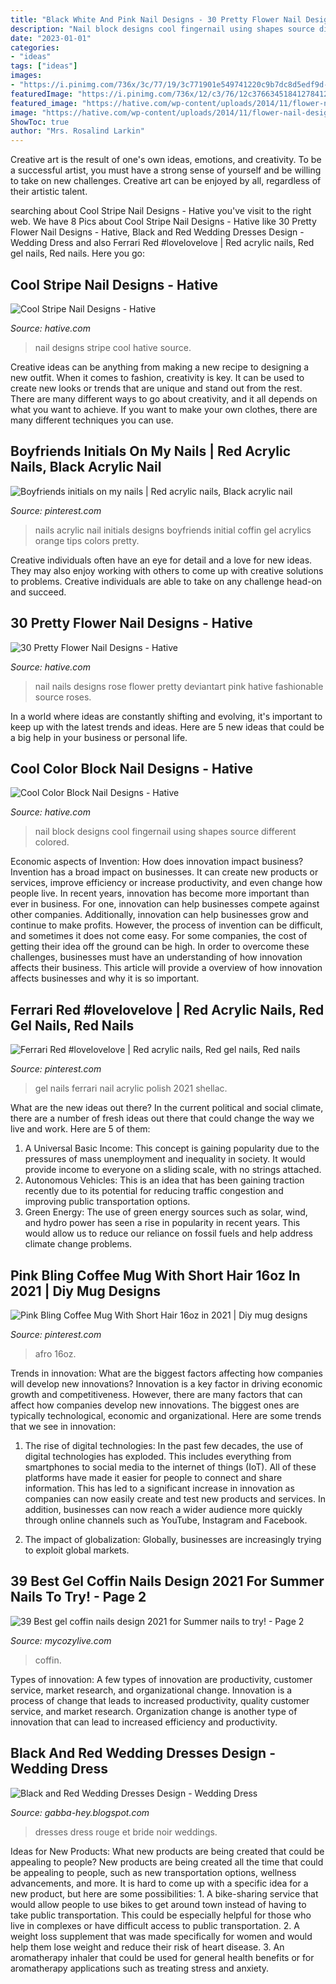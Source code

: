 ```yaml
---
title: "Black White And Pink Nail Designs - 30 Pretty Flower Nail Designs"
description: "Nail block designs cool fingernail using shapes source different colored"
date: "2023-01-01"
categories:
- "ideas"
tags: ["ideas"]
images:
- "https://i.pinimg.com/736x/3c/77/19/3c771901e549741220c9b7dc8d5edf9d--ferrari-red-hair.jpg"
featuredImage: "https://i.pinimg.com/736x/12/c3/76/12c37663451841278412106d02f7583e.jpg"
featured_image: "https://hative.com/wp-content/uploads/2014/11/flower-nail-designs/15-pretty-flower-nail-designs.jpg"
image: "https://hative.com/wp-content/uploads/2014/11/flower-nail-designs/15-pretty-flower-nail-designs.jpg"
ShowToc: true
author: "Mrs. Rosalind Larkin"
---
```



Creative art is the result of one's own ideas, emotions, and creativity. To be a successful artist, you must have a strong sense of yourself and be willing to take on new challenges. Creative art can be enjoyed by all, regardless of their artistic talent.

	

		
searching about Cool Stripe Nail Designs - Hative you've visit to the right web. We have 8 Pics about Cool Stripe Nail Designs - Hative like 30 Pretty Flower Nail Designs - Hative, Black and Red Wedding Dresses Design - Wedding Dress and also Ferrari Red #lovelovelove | Red acrylic nails, Red gel nails, Red nails. Here you go:
		
    
## Cool Stripe Nail Designs - Hative

<img loading=lazy src="https://hative.com/wp-content/uploads/2014/11/stripe-nail-designs/8-stripe-nail-designs.jpg" onerror="this.onerror=null;this.src='https://tse4.mm.bing.net/th?id=OIP.vXjVEbrpSFuBOkxxt2CEcwHaJ5&amp;pid=15.1';" alt="Cool Stripe Nail Designs - Hative">

_Source: hative.com_

>nail designs stripe cool hative source. 

	

Creative ideas can be anything from making a new recipe to designing a new outfit. When it comes to fashion, creativity is key. It can be used to create new looks or trends that are unique and stand out from the rest. There are many different ways to go about creativity, and it all depends on what you want to achieve. If you want to make your own clothes, there are many different techniques you can use.

    
## Boyfriends Initials On My Nails | Red Acrylic Nails, Black Acrylic Nail

<img loading=lazy src="https://i.pinimg.com/736x/e8/ed/52/e8ed521e0574b7d2a5777dead48a0c1b.jpg" onerror="this.onerror=null;this.src='https://tse1.mm.bing.net/th?id=OIP.W0QLS87eFttQDVRsbUs1zQHaJ3&amp;pid=15.1';" alt="Boyfriends initials on my nails | Red acrylic nails, Black acrylic nail">

_Source: pinterest.com_

>nails acrylic nail initials designs boyfriends initial coffin gel acrylics orange tips colors pretty. 

	

Creative individuals often have an eye for detail and a love for new ideas. They may also enjoy working with others to come up with creative solutions to problems. Creative individuals are able to take on any challenge head-on and succeed.

    
## 30 Pretty Flower Nail Designs - Hative

<img loading=lazy src="https://hative.com/wp-content/uploads/2014/11/flower-nail-designs/15-pretty-flower-nail-designs.jpg" onerror="this.onerror=null;this.src='https://tse1.mm.bing.net/th?id=OIP.o1X106x3xN9-foAdRyVC5gHaLC&amp;pid=15.1';" alt="30 Pretty Flower Nail Designs - Hative">

_Source: hative.com_

>nail nails designs rose flower pretty deviantart pink hative fashionable source roses. 

	

In a world where ideas are constantly shifting and evolving, it's important to keep up with the latest trends and ideas. Here are 5 new ideas that could be a big help in your business or personal life.

    
## Cool Color Block Nail Designs - Hative

<img loading=lazy src="https://hative.com/wp-content/uploads/2014/11/color-block-nail-designs/6-color-block-nail-designs.jpg" onerror="this.onerror=null;this.src='https://tse4.mm.bing.net/th?id=OIP.zCgub5iwRDbvFUFMhhvCMQHaLH&amp;pid=15.1';" alt="Cool Color Block Nail Designs - Hative">

_Source: hative.com_

>nail block designs cool fingernail using shapes source different colored. 

	

Economic aspects of Invention: How does innovation impact business?
Invention has a broad impact on businesses. It can create new products or services, improve efficiency or increase productivity, and even change how people live. In recent years, innovation has become more important than ever in business. For one, innovation can help businesses compete against other companies. Additionally, innovation can help businesses grow and continue to make profits. However, the process of invention can be difficult, and sometimes it does not come easy. For some companies, the cost of getting their idea off the ground can be high. In order to overcome these challenges, businesses must have an understanding of how innovation affects their business. This article will provide a overview of how innovation affects businesses and why it is so important.

    
## Ferrari Red #lovelovelove | Red Acrylic Nails, Red Gel Nails, Red Nails

<img loading=lazy src="https://i.pinimg.com/736x/3c/77/19/3c771901e549741220c9b7dc8d5edf9d--ferrari-red-hair.jpg" onerror="this.onerror=null;this.src='https://tse1.mm.bing.net/th?id=OIP.9u1w8oTThsswW35rOBP2JgAAAA&amp;pid=15.1';" alt="Ferrari Red #lovelovelove | Red acrylic nails, Red gel nails, Red nails">

_Source: pinterest.com_

>gel nails ferrari nail acrylic polish 2021 shellac. 

	

What are the new ideas out there?
In the current political and social climate, there are a number of fresh ideas out there that could change the way we live and work. Here are 5 of them: 
1. A Universal Basic Income: This concept is gaining popularity due to the pressures of mass unemployment and inequality in society. It would provide income to everyone on a sliding scale, with no strings attached.
2. Autonomous Vehicles: This is an idea that has been gaining traction recently due to its potential for reducing traffic congestion and improving public transportation options.
3. Green Energy: The use of green energy sources such as solar, wind, and hydro power has seen a rise in popularity in recent years. This would allow us to reduce our reliance on fossil fuels and help address climate change problems.

    
## Pink Bling Coffee Mug With Short Hair 16oz In 2021 | Diy Mug Designs

<img loading=lazy src="https://i.pinimg.com/736x/12/c3/76/12c37663451841278412106d02f7583e.jpg" onerror="this.onerror=null;this.src='https://tse4.mm.bing.net/th?id=OIP.95M1forzTv_tQ-Rm4hM5IgHaIT&amp;pid=15.1';" alt="Pink Bling Coffee Mug With Short Hair 16oz in 2021 | Diy mug designs">

_Source: pinterest.com_

>afro 16oz. 

	

Trends in innovation: What are the biggest factors affecting how companies will develop new innovations?
Innovation is a key factor in driving economic growth and competitiveness. However, there are many factors that can affect how companies develop new innovations. The biggest ones are typically technological, economic and organizational. Here are some trends that we see in innovation:
1. The rise of digital technologies: In the past few decades, the use of digital technologies has exploded. This includes everything from smartphones to social media to the internet of things (IoT). All of these platforms have made it easier for people to connect and share information. This has led to a significant increase in innovation as companies can now easily create and test new products and services. In addition, businesses can now reach a wider audience more quickly through online channels such as YouTube, Instagram and Facebook.

2. The impact of globalization: Globally, businesses are increasingly trying to exploit global markets.

    
## 39 Best Gel Coffin Nails Design 2021 For Summer Nails To Try! - Page 2

<img loading=lazy src="https://mycozylive.com/wp-content/uploads/2021/05/13-683x1024.jpg" onerror="this.onerror=null;this.src='https://tse2.mm.bing.net/th?id=OIP.dzt52vdBR__bazcKQzpPxgHaLG&amp;pid=15.1';" alt="39 Best gel coffin nails design 2021 for Summer nails to try! - Page 2">

_Source: mycozylive.com_

>coffin. 

	

Types of innovation: A few types of innovation are productivity, customer service, market research, and organizational change.
Innovation is a process of change that leads to increased productivity, quality customer service, and market research. Organization change is another type of innovation that can lead to increased efficiency and productivity.

    
## Black And Red Wedding Dresses Design - Wedding Dress

<img loading=lazy src="http://4.bp.blogspot.com/-YTm_BHFdD9M/TydwoYU3oMI/AAAAAAAAApA/IP8UFsWXo_M/s1600/Black-and-Red-wedding-dress-4.jpg" onerror="this.onerror=null;this.src='https://tse3.mm.bing.net/th?id=OIP.Ii2eXT9tVFsYgfb97y_cOgHaKf&amp;pid=15.1';" alt="Black and Red Wedding Dresses Design - Wedding Dress">

_Source: gabba-hey.blogspot.com_

>dresses dress rouge et bride noir weddings. 

	

Ideas for New Products: What new products are being created that could be appealing to people?
New products are being created all the time that could be appealing to people, such as new transportation options, wellness advancements, and more. It is hard to come up with a specific idea for a new product, but here are some possibilities: 1. A bike-sharing service that would allow people to use bikes to get around town instead of having to take public transportation. This could be especially helpful for those who live in complexes or have difficult access to public transportation. 2. A weight loss supplement that was made specifically for women and would help them lose weight and reduce their risk of heart disease. 3. An aromatherapy inhaler that could be used for general health benefits or for aromatherapy applications such as treating stress and anxiety. 
